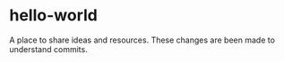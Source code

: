 # hello-world
A place to share ideas and resources.
These changes are been made to understand commits.
